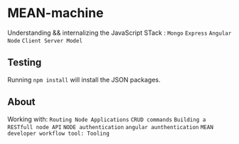 # MEAN-machine

Understanding && internalizing the JavaScript STack :
 	`Mongo`
	`Express`
	`Angular`
	`Node`
	`Client Server Model`

## Testing

Running `npm install` will install the JSON packages.

## About

Working with:
  `Routing Node Applications`
  `CRUD commands`
  `Building a RESTfull node API`
  `NODE authentication`
  `angular aunthentication`
  `MEAN developer workflow tool: Tooling`
